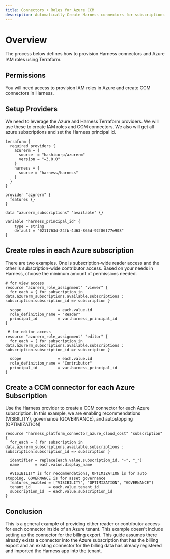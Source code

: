 ```yaml
---
title: Connectors + Roles for Azure CCM
description: Automatically Create Harness connectors for subscriptions and IAM roles in each Azure subscription
---
```


# Overview

The process below defines how to provision Harness connectors and Azure IAM roles using Terraform.

## Permissions

You will need access to provision IAM roles in Azure and create CCM connectors in Harness.

## Setup Providers

We need to leverage the Azure and Harness Terraform providers. We will use these to create IAM roles and CCM connectors. We also will get all azure subscriptions and set the Harness principal id.

```
terraform {
  required_providers {
    azurerm = {
      source  = "hashicorp/azurerm"
      version = "=3.0.0"
    }
    harness = {
      source = "harness/harness"
    }
  }
}

provider "azurerm" {
  features {}
}

data "azurerm_subscriptions" "available" {}

variable "harness_principal_id" {
    type = string
    default = "0211763d-24fb-4d63-865d-92f86f77e908"
}
```

## Create roles in each Azure subscription

There are two examples. One is subscription-wide reader access and the other is subscription-wide contributor access. Based on your needs in Harness, choose the minimum amount of permissions needed.

```
# for view access
resource "azurerm_role_assignment" "viewer" {
  for_each = { for subscription in data.azurerm_subscriptions.available.subscriptions : subscription.subscription_id => subscription }
  
  scope                = each.value.id
  role_definition_name = "Reader"
  principal_id         = var.harness_principal_id
}
  
 # for editor access
resource "azurerm_role_assignment" "editor" {
  for_each = { for subscription in data.azurerm_subscriptions.available.subscriptions : subscription.subscription_id => subscription }
  
  scope                = each.value.id
  role_definition_name = "Contributor"
  principal_id         = var.harness_principal_id
}
```

## Create a CCM connector for each Azure Subscription

Use the Harness provider to create a CCM connector for each Azure subscription. In this example, we are enabling recommendations (VISIBILITY), governance (GOVERNANCE), and autostopping (OPTIMIZATION)

```
resource "harness_platform_connector_azure_cloud_cost" "subscription" {
  for_each = { for subscription in data.azurerm_subscriptions.available.subscriptions : subscription.subscription_id => subscription }

  identifier = replace(each.value.subscription_id, "-", "_")
  name       = each.value.display_name
  
  #VISIBILITY is for recommendations, OPTIMIZATION is for auto stopping, GOVERNANCE is for asset governance
  features_enabled = ["VISIBILITY", "OPTIMIZATION", "GOVERNANCE"]
  tenant_id        = each.value.tenant_id
  subscription_id  = each.value.subscription_id
}
```

## Conclusion

This is a general example of providing either reader or contributor access for each connector inside of an Azure tenant.  This example doesn't include setting up the connector for the billing export. This guide assumes there already exists a connector into the Azure subscription that has the billing export and an existing connector for the billing data has already registered and imported the Harness app into the tenant.